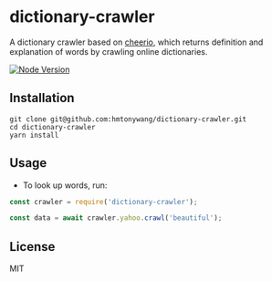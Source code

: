 # dictionary-crawler

A dictionary crawler based on [cheerio](https://www.npmjs.com/package/cheerio), which returns definition and explanation of words by crawling online dictionaries.

[![Node Version](https://img.shields.io/badge/nodejs-18-green.svg?logo=node.js&style=flat)](https://nodejs.org)

## Installation

```shell
git clone git@github.com:hmtonywang/dictionary-crawler.git
cd dictionary-crawler
yarn install
```

## Usage

- To look up words, run:

```javascript
const crawler = require('dictionary-crawler');

const data = await crawler.yahoo.crawl('beautiful');
```

## License

MIT
